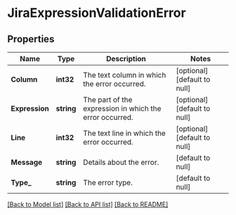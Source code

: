 # JiraExpressionValidationError

## Properties
Name | Type | Description | Notes
------------ | ------------- | ------------- | -------------
**Column** | **int32** | The text column in which the error occurred. | [optional] [default to null]
**Expression** | **string** | The part of the expression in which the error occurred. | [optional] [default to null]
**Line** | **int32** | The text line in which the error occurred. | [optional] [default to null]
**Message** | **string** | Details about the error. | [default to null]
**Type_** | **string** | The error type. | [default to null]

[[Back to Model list]](../README.md#documentation-for-models) [[Back to API list]](../README.md#documentation-for-api-endpoints) [[Back to README]](../README.md)

